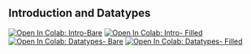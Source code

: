 ## Introduction and Datatypes



[![Open In Colab: Intro-Bare](https://colab.research.google.com/assets/colab-badge.svg)](https://colab.research.google.com/drive/1aLbHcDxU7avZGKd7VYafUCL74erPSuVU)
[![Open In Colab: Intro- Filled](https://colab.research.google.com/assets/colab-badge.svg)](https://colab.research.google.com/drive/10IJ-aoUfoBxBSLo6wWFQtXhrymTRe8hK)
[![Open In Colab: Datatypes- Bare](https://colab.research.google.com/assets/colab-badge.svg)](https://colab.research.google.com/drive/1NTZTTBzRkkoLERNlpjBhE0hni09IOBfL)
[![Open In Colab: Datatypes- Filled](https://colab.research.google.com/assets/colab-badge.svg)](https://colab.research.google.com/drive/16mVZPYzTc_GGgJv04ecWyEuBh_TvM-rr)
